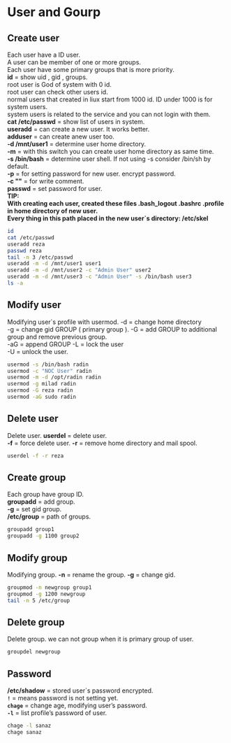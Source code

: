 # User and Gourp
## Create user
Each user have a ID user.  
A user can be member of one or more groups.  
Each user have some primary groups that is more priority.  
**id** = show uid , gid , groups.  
root user is God of system with 0 id.  
root user can check other users id.  
normal users that created in liux start from 1000 id. ID under 1000 is for system users.  
system users is related to the service and you can not login with them.  
**cat /etc/passwd** = show list of users in system.  
**useradd** = can create a new user. It works better.  
**adduser** = can create anew user too.<br> 
**-d /mnt/user1** = determine user home directory.  
**-m** = with this switch you can create user home directory as same time.  
**-s /bin/bash** = determine user shell. If not using -s consider /bin/sh by default.  
**-p** = for setting password for new user. encrypt password.  
**-c ""** = for write comment.  
**passwd** = set password for user.<br>
**TIP:**<br>
**With creating each user, created these files .bash_logout  .bashrc  .profile in home directory of new user.**  
**Every thing in this path placed in the new user`s directory: /etc/skel** 
```bash
id
cat /etc/passwd
useradd reza
passwd reza 
tail -n 3 /etc/passwd
useradd -m -d /mnt/user1 user1
useradd -m -d /mnt/user2 -c "Admin User" user2
useradd -m -d /mnt/user3 -c "Admin User" -s /bin/bash user3
ls -a
```

## Modify user
Modifying user`s profile with usermod.
-d = change home directory  
-g = change gid GROUP ( primary group ). 
-G = add GROUP to additional group and remove previous group.  
-aG = append GROUP
-L = lock the user  
-U = unlock the user.  
```bash
usermod -s /bin/bash radin
usermod -c "NOC User" radin
usermod -m -d /opt/radin radin
usermod -g milad radin
usermod -G reza radin
usermod -aG sudo radin
```
## Delete user
Delete user.
**userdel** = delete user.  
**-f** = force delete user.
**-r** = remove home directory and mail spool.
```bash 
userdel -f -r reza
```

## Create group
Each group have group ID.  
**groupadd** = add group.  
**-g** = set gid group.  
**/etc/group** = path of groups.
```bash
groupadd group1
groupadd -g 1100 group2
```
## Modify group
Modifying group.
**-n** = rename the group.
**-g** = change gid.
```bash
groupmod -n newgroup group1
groupmod -g 1200 newgroup
tail -n 5 /etc/group
```
## Delete group
Delete group.
we can not group when it is primary group of user.
```bash
groupdel newgroup
```
## Password
**/etc/shadow** = stored user`s password encrypted.  
<strong><code>!</code></strong> = means password is not setting yet.  
<strong><code>chage</code></strong> = change age, modifying user’s password.  
<strong><code>-l</code></strong> = list profile’s password of user.

```bash
chage -l sanaz
chage sanaz
```
